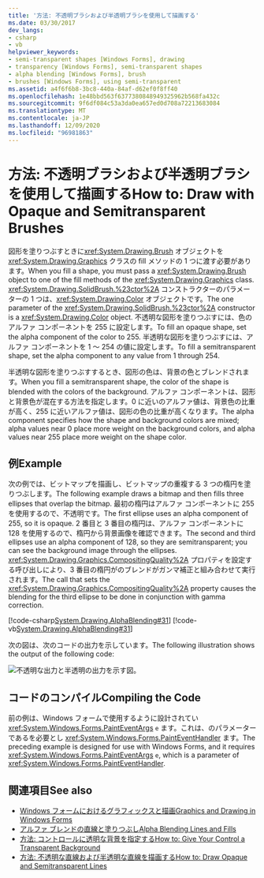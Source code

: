 ```yaml
---
title: '方法: 不透明ブラシおよび半透明ブラシを使用して描画する'
ms.date: 03/30/2017
dev_langs:
- csharp
- vb
helpviewer_keywords:
- semi-transparent shapes [Windows Forms], drawing
- transparency [Windows Forms], semi-transparent shapes
- alpha blending [Windows Forms], brush
- brushes [Windows Forms], using semi-transparent
ms.assetid: a4f6f6b8-3bc8-440a-84af-d62ef0f8ff40
ms.openlocfilehash: 1e48bbd563f6377380848949325962b568fa432c
ms.sourcegitcommit: 9f6df084c53a3da0ea657ed0d708a72213683084
ms.translationtype: MT
ms.contentlocale: ja-JP
ms.lasthandoff: 12/09/2020
ms.locfileid: "96981863"
---
```

# <a name="how-to-draw-with-opaque-and-semitransparent-brushes"></a><span data-ttu-id="5fa80-102">方法: 不透明ブラシおよび半透明ブラシを使用して描画する</span><span class="sxs-lookup"><span data-stu-id="5fa80-102">How to: Draw with Opaque and Semitransparent Brushes</span></span>
<span data-ttu-id="5fa80-103">図形を塗りつぶすときに<xref:System.Drawing.Brush> オブジェクトを <xref:System.Drawing.Graphics> クラスの fill メソッドの 1 つに渡す必要があります。</span><span class="sxs-lookup"><span data-stu-id="5fa80-103">When you fill a shape, you must pass a <xref:System.Drawing.Brush> object to one of the fill methods of the <xref:System.Drawing.Graphics> class.</span></span> <span data-ttu-id="5fa80-104"><xref:System.Drawing.SolidBrush.%23ctor%2A> コンストラクターのパラメーターの 1 つは、<xref:System.Drawing.Color> オブジェクトです。</span><span class="sxs-lookup"><span data-stu-id="5fa80-104">The one parameter of the <xref:System.Drawing.SolidBrush.%23ctor%2A> constructor is a <xref:System.Drawing.Color> object.</span></span> <span data-ttu-id="5fa80-105">不透明な図形を塗りつぶすには、色のアルファ コンポーネントを 255 に設定します。</span><span class="sxs-lookup"><span data-stu-id="5fa80-105">To fill an opaque shape, set the alpha component of the color to 255.</span></span> <span data-ttu-id="5fa80-106">半透明な図形を塗りつぶすには、アルファ コンポーネントを 1 ～ 254 の値に設定します。</span><span class="sxs-lookup"><span data-stu-id="5fa80-106">To fill a semitransparent shape, set the alpha component to any value from 1 through 254.</span></span>  
  
 <span data-ttu-id="5fa80-107">半透明な図形を塗りつぶすするとき、図形の色は、背景の色とブレンドされます。</span><span class="sxs-lookup"><span data-stu-id="5fa80-107">When you fill a semitransparent shape, the color of the shape is blended with the colors of the background.</span></span> <span data-ttu-id="5fa80-108">アルファ コンポーネントは、図形と背景色が混在する方法を指定します。0 に近いのアルファ値は、背景色の比重が高く、255 に近いアルファ値は、図形の色の比重が高くなります。</span><span class="sxs-lookup"><span data-stu-id="5fa80-108">The alpha component specifies how the shape and background colors are mixed; alpha values near 0 place more weight on the background colors, and alpha values near 255 place more weight on the shape color.</span></span>  
  
## <a name="example"></a><span data-ttu-id="5fa80-109">例</span><span class="sxs-lookup"><span data-stu-id="5fa80-109">Example</span></span>  
 <span data-ttu-id="5fa80-110">次の例では、ビットマップを描画し、ビットマップの重複する 3 つの楕円を塗りつぶします。</span><span class="sxs-lookup"><span data-stu-id="5fa80-110">The following example draws a bitmap and then fills three ellipses that overlap the bitmap.</span></span> <span data-ttu-id="5fa80-111">最初の楕円はアルファ コンポーネントに 255 を使用するので、不透明です。</span><span class="sxs-lookup"><span data-stu-id="5fa80-111">The first ellipse uses an alpha component of 255, so it is opaque.</span></span> <span data-ttu-id="5fa80-112">2 番目と 3 番目の楕円は、アルファ コンポーネントに 128 を使用するので、楕円から背景画像を確認できます。</span><span class="sxs-lookup"><span data-stu-id="5fa80-112">The second and third ellipses use an alpha component of 128, so they are semitransparent; you can see the background image through the ellipses.</span></span> <span data-ttu-id="5fa80-113"><xref:System.Drawing.Graphics.CompositingQuality%2A> プロパティを設定する呼び出しにより、3 番目の楕円がのブレンドがガンマ補正と組み合わせて実行されます。</span><span class="sxs-lookup"><span data-stu-id="5fa80-113">The call that sets the <xref:System.Drawing.Graphics.CompositingQuality%2A> property causes the blending for the third ellipse to be done in conjunction with gamma correction.</span></span>  

 [!code-csharp[System.Drawing.AlphaBlending#31](~/samples/snippets/csharp/VS_Snippets_Winforms/System.Drawing.AlphaBlending/CS/Class1.cs#31)]
 [!code-vb[System.Drawing.AlphaBlending#31](~/samples/snippets/visualbasic/VS_Snippets_Winforms/System.Drawing.AlphaBlending/VB/Class1.vb#31)]  

 <span data-ttu-id="5fa80-114">次の図は、次のコードの出力を示しています。</span><span class="sxs-lookup"><span data-stu-id="5fa80-114">The following illustration shows the output of the following code:</span></span>
  
 ![不透明な出力と半透明の出力を示す図。](./media/how-to-draw-with-opaque-and-semitransparent-brushes/compositingquality-ellipse-semitransparent.png)  
  
## <a name="compiling-the-code"></a><span data-ttu-id="5fa80-116">コードのコンパイル</span><span class="sxs-lookup"><span data-stu-id="5fa80-116">Compiling the Code</span></span>  
 <span data-ttu-id="5fa80-117">前の例は、Windows フォームで使用するように設計されてい <xref:System.Windows.Forms.PaintEventArgs> `e` ます。これは、のパラメーターであるを必要とし <xref:System.Windows.Forms.PaintEventHandler> ます。</span><span class="sxs-lookup"><span data-stu-id="5fa80-117">The preceding example is designed for use with Windows Forms, and it requires <xref:System.Windows.Forms.PaintEventArgs> `e`, which is a parameter of <xref:System.Windows.Forms.PaintEventHandler>.</span></span>  
  
## <a name="see-also"></a><span data-ttu-id="5fa80-118">関連項目</span><span class="sxs-lookup"><span data-stu-id="5fa80-118">See also</span></span>

- [<span data-ttu-id="5fa80-119">Windows フォームにおけるグラフィックスと描画</span><span class="sxs-lookup"><span data-stu-id="5fa80-119">Graphics and Drawing in Windows Forms</span></span>](graphics-and-drawing-in-windows-forms.md)
- [<span data-ttu-id="5fa80-120">アルファ ブレンドの直線と塗りつぶし</span><span class="sxs-lookup"><span data-stu-id="5fa80-120">Alpha Blending Lines and Fills</span></span>](alpha-blending-lines-and-fills.md)
- [<span data-ttu-id="5fa80-121">方法: コントロールに透明な背景を指定する</span><span class="sxs-lookup"><span data-stu-id="5fa80-121">How to: Give Your Control a Transparent Background</span></span>](../controls/how-to-give-your-control-a-transparent-background.md)
- [<span data-ttu-id="5fa80-122">方法: 不透明な直線および半透明な直線を描画する</span><span class="sxs-lookup"><span data-stu-id="5fa80-122">How to: Draw Opaque and Semitransparent Lines</span></span>](how-to-draw-opaque-and-semitransparent-lines.md)

